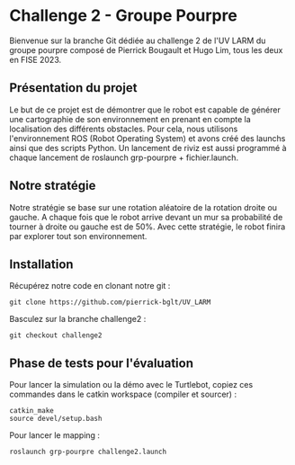# Challenge 2 - Groupe Pourpre

Bienvenue sur la branche Git dédiée au challenge 2 de l'UV LARM du groupe pourpre composé de Pierrick Bougault et Hugo Lim, tous les deux en FISE 2023.

## Présentation du projet 

Le but de ce projet est de démontrer que le robot est capable de générer une cartographie de son environnement en prenant en compte la localisation des différents obstacles. Pour cela, nous utilisons l'environnement ROS (Robot Operating System) et avons créé des launchs ainsi que des scripts Python.
Un lancement de riviz est aussi programmé à chaque lancement de roslaunch grp-pourpre + fichier.launch.

## Notre stratégie

Notre stratégie se base sur une rotation aléatoire de la rotation droite ou gauche.
A chaque fois que le robot arrive devant un mur sa probabilité de tourner à droite ou gauche est de 50%.
Avec cette stratégie, le robot finira par explorer tout son environnement.

## Installation

Récupérez notre code en clonant notre git :
```git
git clone https://github.com/pierrick-bglt/UV_LARM
```

Basculez sur la branche challenge2 :
```git
git checkout challenge2
```

## Phase de tests pour l'évaluation

Pour lancer la simulation ou la démo avec le Turtlebot, copiez ces commandes dans le catkin workspace (compiler et sourcer) :
```git
catkin_make
source devel/setup.bash
```

Pour lancer le mapping :
```git
roslaunch grp-pourpre challenge2.launch
```


